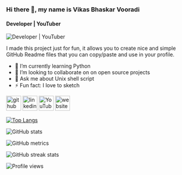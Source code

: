 ### Hi there 👋, my name is Vikas Bhaskar Vooradi
#### Developer | YouTuber
![Developer | YouTuber](https://arturssmirnovs.github.io/github-profile-readme-generator/images/banner.png)

I made this project just for fun, it allows you to create nice and simple GitHub Readme files that you can copy/paste and use in your profile.

- 🌱 I’m currently learning Python  
- 👯 I’m looking to collaborate on on open source projects  
- 💬 Ask me about Unix shell script  
- ⚡ Fun fact: I love to sketch 


[<img src='https://cdn.jsdelivr.net/npm/simple-icons@3.0.1/icons/github.svg' alt='github' height='40'>](https://github.com/codeholic24)  [<img src='https://cdn.jsdelivr.net/npm/simple-icons@3.0.1/icons/linkedin.svg' alt='linkedin' height='40'>](https://www.linkedin.com/in/vikas-bhaskar-vooradi/)  [<img src='https://cdn.jsdelivr.net/npm/simple-icons@3.0.1/icons/youtube.svg' alt='YouTube' height='40'>](https://www.youtube.com/channel/UC3o5ofZCvRvBGAW6NYmMjRQ)  [<img src='https://cdn.jsdelivr.net/npm/simple-icons@3.0.1/icons/icloud.svg' alt='website' height='40'>](http://shayaaz.weebly.com/)  

[![Top Langs](https://github-readme-stats.vercel.app/api/top-langs/?username=codeholic24)](https://github.com/anuraghazra/github-readme-stats)

![GitHub stats](https://github-readme-stats.vercel.app/api?username=codeholic24&show_icons=true)  

![GitHub metrics](https://metrics.lecoq.io/codeholic24)  

![GitHub streak stats](https://github-readme-streak-stats.herokuapp.com/?user=codeholic24)  

![Profile views](https://gpvc.arturio.dev/codeholic24)  
